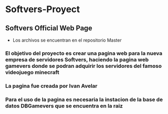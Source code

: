 # Softvers-Proyect
## Softvers Official Web Page
- Los archivos se encuentran en el repositorio Master
### El objetivo del proyecto es crear una pagina web para la nueva empresa de servidores Softvers, haciendo la pagina web gamevers donde se podran adquirir los servidores del famoso videojuego minecraft
### La pagina fue creada por Ivan Avelar

### Para el uso de la pagina es necesaria la instacion de la base de datos DBGamevers que se encuentra en la raiz
